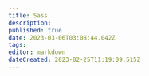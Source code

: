 ```yaml
---
title: Sass
description: 
published: true
date: 2023-03-06T03:08:44.042Z
tags: 
editor: markdown
dateCreated: 2023-02-25T11:19:09.515Z
---
```


# 